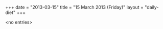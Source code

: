 +++
date = "2013-03-15"
title = "15 March 2013 (Friday)"
layout = "daily-diet"
+++


\<no entries\>
